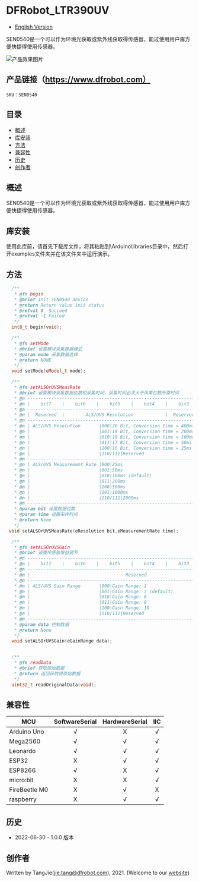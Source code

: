 DFRobot_LTR390UV
===========================

* [English Version](./README.md)

SEN0540是一个可以作为环境光获取或紫外线获取得传感器，能过使用用户库方便快捷得使用传感器。

![产品效果图片](../../resources/images/SEN0540.png)

## 产品链接（https://www.dfrobot.com）

    SKU：SEN0540
  
## 目录

  * [概述](#概述)
  * [库安装](#库安装)
  * [方法](#方法)
  * [兼容性](#兼容性)
  * [历史](#历史)
  * [创作者](#创作者)

## 概述

SEN0540是一个可以作为环境光获取或紫外线获取得传感器，能过使用用户库方便快捷得使用传感器。

## 库安装

使用此库前，请首先下载库文件，将其粘贴到\Arduino\libraries目录中，然后打开examples文件夹并在该文件夹中运行演示。

## 方法

```C++
  /**
   * @fn begin
   * @brief Init SEN0540 device
   * @return Return value init status
   * @retval 0  Succeed
   * @retval -1 Failed
   */
  int8_t begin(void);

  /**
   * @fn setMode
   * @brief 设置模块采集数据模式
   * @param mode 采集数据选择
   * @return NONE
   */
  void setMode(eModel_t mode);

  /**
   * @fn setALSOrUVSMeasRate
   * @brief 设置模块采集数据位数和采集时间，采集时间必须大于采集位数所需时间
   * @n --------------------------------------------------------------------------------------------------------
   * @n |    bit7    |    bit6    |    bit5    |    bit4    |    bit3    |    bit2    |    bit1    |    bit0    |
   * @n ---------------------------------------------------------------------------------------------------------
   * @n |  Reserved  |        ALS/UVS Resolution            |  Reserved  |   ALS/UVS Measurement Rate           |
   * @n ---------------------------------------------------------------------------------------------------------
   * @n | ALS/UVS Resolution       |000|20 Bit, Conversion time = 400ms                                         |
   * @n |                          |001|19 Bit, Conversion time = 200ms                                         |
   * @n |                          |010|18 Bit, Conversion time = 100ms(default)                                |
   * @n |                          |011|17 Bit, Conversion time = 50ms                                          |
   * @n |                          |100|16 Bit, Conversion time = 25ms                                          |
   * @n |                          |110/111|Reserved                                                            |
   * @n ---------------------------------------------------------------------------------------------------------
   * @n | ALS/UVS Measurement Rate |000|25ms                                                                    |
   * @n |                          |001|50ms                                                                    |
   * @n |                          |010|100ms (default)                                                         |
   * @n |                          |011|200ms                                                                   |
   * @n |                          |100|500ms                                                                   |
   * @n |                          |101|1000ms                                                                  |
   * @n |                          |110/111|2000ms                                                              |
   * @n ---------------------------------------------------------------------------------------------------------
   * @param bit 设置数据位数
   * @param time 设置采样时间
   * @return None
   */
 void setALSOrUVSMeasRate(eResolution bit,eMeasurementRate time);

  /**
   * @fn setALSOrUVSGain
   * @brief 设置传感器增益调节
   * @n ---------------------------------------------------------------------------------------------------------
   * @n |    bit7    |    bit6    |    bit5    |    bit4    |    bit3    |    bit2    |    bit1    |    bit0    |
   * @n ---------------------------------------------------------------------------------------------------------
   * @n |                                    Reserved                    |          ALS/UVS Gain Range          |
   * @n ---------------------------------------------------------------------------------------------------------
   * @n | ALS/UVS Gain Range       |000|Gain Range: 1                                                           |
   * @n |                          |001|Gain Range: 3 (default)                                                 |
   * @n |                          |010|Gain Range: 6                                                           |
   * @n |                          |011|Gain Range: 9                                                           |
   * @n |                          |100|Gain Range: 18                                                          |
   * @n |                          |110/111|Reserved                                                            |
   * @n ---------------------------------------------------------------------------------------------------------                  
   * @param data 控制数据 
   * @return None
   */
  void setALSOrUVSGain(eGainRange data);


  /**
   * @fn readData
   * @brief 获取原始数据
   * @return 返回获取得原始数据
   */
  uint32_t readOriginalData(void);

```


## 兼容性

MCU                | SoftwareSerial | HardwareSerial |      IIC      |
------------------ | :----------: | :----------: | :----------: | 
Arduino Uno        |      √       |      X       |      √       |
Mega2560           |      √       |      √       |      √       |
Leonardo           |      √       |      √       |      √       |
ESP32              |      X       |      √       |      √       |
ESP8266            |      √       |      X       |      √       |
micro:bit          |      X       |      X       |      √       |
FireBeetle M0      |      X       |      √       |      X        |
raspberry          |      X       |      √       |      √       |

## 历史
- 2022-06-30 - 1.0.0 版本

## 创作者

Written by TangJie(jie.tang@dfrobot.com), 2021. (Welcome to our [website](https://www.dfrobot.com/))